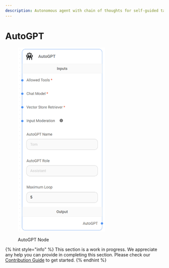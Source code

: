 ```yaml
---
description: Autonomous agent with chain of thoughts for self-guided task completion.
---
```


# AutoGPT

<figure><img src="../../../.gitbook/assets/image (12) (2).png" alt="" width="277"><figcaption><p>AutoGPT Node</p></figcaption></figure>

{% hint style="info" %}
This section is a work in progress. We appreciate any help you can provide in completing this section. Please check our [Contribution Guide](../../../contributing/) to get started.
{% endhint %}
